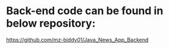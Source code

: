 # Back-end code can be found in below repository:

https://github.com/mz-biddy01/Java_News_App_Backend
